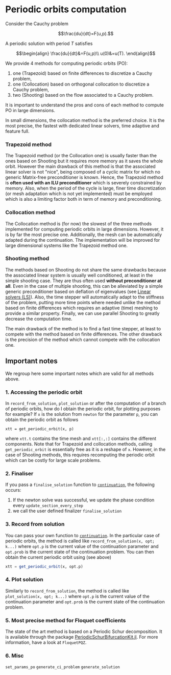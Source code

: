 # Periodic orbits computation

Consider the Cauchy problem

$$\frac{du}{dt}=F(u,p).$$

A periodic solution with period $T$ satisfies

$$\begin{align}
\frac{du}{dt}&=F(u,p)\\
u(0)&=u(T).
\end{align}$$

We provide 4 methods for computing periodic orbits (PO):

1. one (Trapezoid) based on finite differences to discretize a Cauchy problem,
2. one (Collocation) based on orthogonal collocation to discretize a Cauchy problem,
3. two (Shooting) based on the flow associated to a Cauchy problem.

It is important to understand the pros and cons of each method to compute PO in large dimensions.

In small dimensions, the collocation method is the preferred choice. It is the most precise, the fastest with dedicated linear solvers, time adaptive and feature full.


### Trapezoid method
The Trapezoid method (or the Collocation one) is usually faster than the ones based on Shooting but it requires more memory as it saves the whole orbit. However the main drawback of this method is that the associated linear solver is not "nice", being composed of a cyclic matrix for which no generic Matrix-free preconditioner is known. Hence, the Trapezoid method is **often used with an ILU preconditioner** which is severely constrained by memory. Also, when the period of the cycle is large, finer time discretization (or mesh adaptation which is not yet implemented) must be employed which is also a limiting factor both in term of memory and preconditioning.

### Collocation method

The Collocation method is (for now) the slowest of the three methods implemented for computing periodic orbits in large dimensions. However, it is by far the most precise one. Additionally, the mesh can be automatically adapted during the continuation. The implementation will be improved for large dimensional systems like the Trapezoid method one.

### Shooting method
The methods based on Shooting do not share the same drawbacks because the associated linear system is usually well conditioned, at least in the simple shooting case. They are thus often used **without preconditioner at all**. Even in the case of multiple shooting, this can be alleviated by a simple generic preconditioner based on deflation of eigenvalues (see [Linear solvers (LS)](@ref)). Also, the time stepper will automatically adapt to the stiffness of the problem, putting more time points where needed unlike the method based on finite differences which requires an adaptive (time) meshing to provide a similar property. Finally, we can use parallel Shooting to greatly decrease the computation time.

The main drawback of the method is to find a fast time stepper, at least to compete with the method based on finite differences. The other drawback is the precision of the method which cannot compete with the collocation one.

## Important notes

We regroup here some important notes which are valid for all methods above. 

### 1. Accessing the periodic orbit

In `record_from_solution`, `plot_solution` or after the computation of a branch of periodic orbits, how do I obtain the periodic orbit, for plotting purposes for example? If `x` is the solution from `newton` for the parameter `p`, you can obtain the periodic orbit as follows

```
xtt = get_periodic_orbit(x, p)
```

where `xtt.t` contains the time mesh and `xtt[:,:]` contains the different components. Note that for Trapezoid and collocation methods, calling `get_periodic_orbit` is essentially free as it is a reshape of `x`. However, in the case of Shooting methods, this requires recomputing the periodic orbit which can be costly for large scale problems.

### 2. Finaliser
If you pass a `finalise_solution` function to [`continuation`](@ref), the following occurs:

1. If the newton solve was successful, we update the phase condition every `update_section_every_step`
2. we call the user defined finalizer `finalise_solution`

### 3. Record from solution

You can pass your own function to [`continuation`](@ref). In the particular case of periodic orbits, the method is called like `record_from_solution(x, opt; k...)` where `opt.p` is the current value of the continuation parameter and `opt.prob` is the current state of the continuation problem. You can then obtain the current periodic orbit using (see above)

```julia
xtt = get_periodic_orbit(x, opt.p)
``` 

### 4. Plot solution

Similarly to `record_from_solution`, the method is called like `plot_solution(x, opt; k...)` where `opt.p` is the current value of the continuation parameter and `opt.prob` is the current state of the continuation problem.

### 5. Most precise method for Floquet coefficients
The state of the art method is based on a Periodic Schur decomposition. It is available through the package [PeriodicSchurBifurcationKit.jl](https://github.com/bifurcationkit/PeriodicSchurBifurcationKit.jl). For more information, have a look at `FloquetPQZ`.

### 6. Misc

`set_params_po`
`generate_ci_problem`
`generate_solution`
